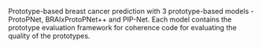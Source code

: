 Prototype-based breast cancer prediction with 3 prototype-based models - ProtoPNet, BRAIxProtoPNet++ and PIP-Net.
Each model contains the prototype evaluation framework for coherence code for evaluating the quality of the prototypes.
